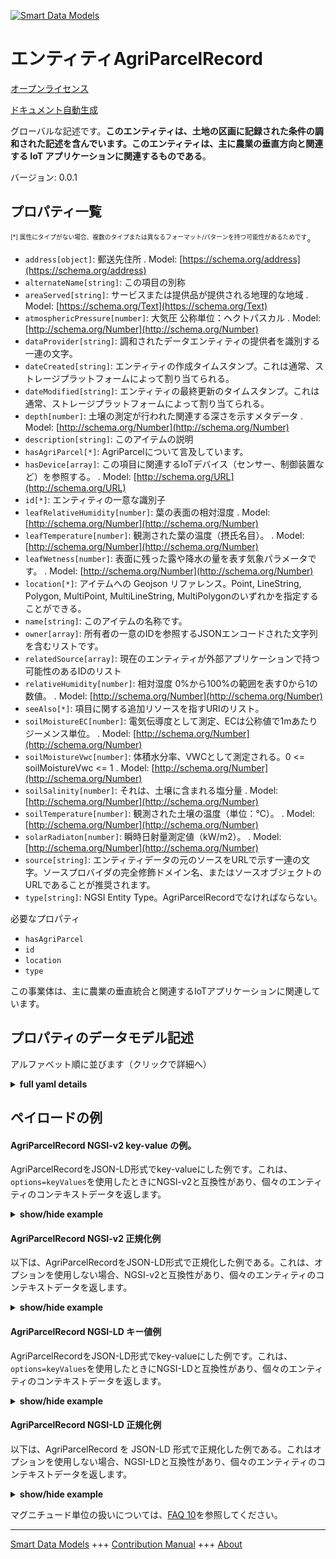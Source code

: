 <!-- 10-Header -->  
[![Smart Data Models](https://smartdatamodels.org/wp-content/uploads/2022/01/SmartDataModels_logo.png "Logo")](https://smartdatamodels.org)  
エンティティAgriParcelRecord  
======================<!-- /10-Header -->  
<!-- 15-License -->  
[オープンライセンス](https://github.com/smart-data-models//dataModel.Agrifood/blob/master/AgriParcelRecord/LICENSE.md)  
[ドキュメント自動生成](https://docs.google.com/presentation/d/e/2PACX-1vTs-Ng5dIAwkg91oTTUdt8ua7woBXhPnwavZ0FxgR8BsAI_Ek3C5q97Nd94HS8KhP-r_quD4H0fgyt3/pub?start=false&loop=false&delayms=3000#slide=id.gb715ace035_0_60)  
<!-- /15-License -->  
<!-- 20-Description -->  
グローバルな記述です。**このエンティティは、土地の区画に記録された条件の調和された記述を含んでいます。このエンティティは、主に農業の垂直方向と関連する IoT アプリケーションに関連するものである**。  
バージョン: 0.0.1  
<!-- /20-Description -->  
<!-- 30-PropertiesList -->  

## プロパティ一覧  

<sup><sub>[*] 属性にタイプがない場合、複数のタイプまたは異なるフォーマット/パターンを持つ可能性があるためです</sub></sup>。  
- `address[object]`: 郵送先住所  . Model: [https://schema.org/address](https://schema.org/address)- `alternateName[string]`: この項目の別称  - `areaServed[string]`: サービスまたは提供品が提供される地理的な地域  . Model: [https://schema.org/Text](https://schema.org/Text)- `atmosphericPressure[number]`: 大気圧 公称単位：ヘクトパスカル  . Model: [http://schema.org/Number](http://schema.org/Number)- `dataProvider[string]`: 調和されたデータエンティティの提供者を識別する一連の文字。  - `dateCreated[string]`: エンティティの作成タイムスタンプ。これは通常、ストレージプラットフォームによって割り当てられる。  - `dateModified[string]`: エンティティの最終更新のタイムスタンプ。これは通常、ストレージプラットフォームによって割り当てられる。  - `depth[number]`: 土壌の測定が行われた関連する深さを示すメタデータ  . Model: [http://schema.org/Number](http://schema.org/Number)- `description[string]`: このアイテムの説明  - `hasAgriParcel[*]`: AgriParcelについて言及しています。  - `hasDevice[array]`: この項目に関連するIoTデバイス（センサー、制御装置など）を参照する。  . Model: [http://schema.org/URL](http://schema.org/URL)- `id[*]`: エンティティの一意な識別子  - `leafRelativeHumidity[number]`: 葉の表面の相対湿度  . Model: [http://schema.org/Number](http://schema.org/Number)- `leafTemperature[number]`: 観測された葉の温度（摂氏名目）。  . Model: [http://schema.org/Number](http://schema.org/Number)- `leafWetness[number]`: 表面に残った露や降水の量を表す気象パラメータです。  . Model: [http://schema.org/Number](http://schema.org/Number)- `location[*]`: アイテムへの Geojson リファレンス。Point, LineString, Polygon, MultiPoint, MultiLineString, MultiPolygonのいずれかを指定することができる。  - `name[string]`: このアイテムの名称です。  - `owner[array]`: 所有者の一意のIDを参照するJSONエンコードされた文字列を含むリストです。  - `relatedSource[array]`: 現在のエンティティが外部アプリケーションで持つ可能性のあるIDのリスト  - `relativeHumidity[number]`: 相対湿度 0%から100%の範囲を表す0から1の数値。  . Model: [http://schema.org/Number](http://schema.org/Number)- `seeAlso[*]`: 項目に関する追加リソースを指すURIのリスト。  - `soilMoistureEC[number]`: 電気伝導度として測定、ECは公称値で1mあたりジーメンス単位。  . Model: [http://schema.org/Number](http://schema.org/Number)- `soilMoistureVwc[number]`: 体積水分率、VWCとして測定される。0 <= soilMoistureVwc <= 1  . Model: [http://schema.org/Number](http://schema.org/Number)- `soilSalinity[number]`: それは、土壌に含まれる塩分量  . Model: [http://schema.org/Number](http://schema.org/Number)- `soilTemperature[number]`: 観測された土壌の温度（単位：℃）。  . Model: [http://schema.org/Number](http://schema.org/Number)- `solarRadiaton[number]`: 瞬時日射量測定値（kW/m2）。  . Model: [http://schema.org/Number](http://schema.org/Number)- `source[string]`: エンティティデータの元のソースをURLで示す一連の文字。ソースプロバイダの完全修飾ドメイン名、またはソースオブジェクトのURLであることが推奨されます。  - `type[string]`: NGSI Entity Type。AgriParcelRecordでなければならない。  <!-- /30-PropertiesList -->  
<!-- 35-RequiredProperties -->  
必要なプロパティ  
- `hasAgriParcel`  - `id`  - `location`  - `type`  <!-- /35-RequiredProperties -->  
<!-- 40-RequiredProperties -->  
この事業体は、主に農業の垂直統合と関連するIoTアプリケーションに関連しています。  
<!-- /40-RequiredProperties -->  
<!-- 50-DataModelHeader -->  
## プロパティのデータモデル記述  
アルファベット順に並びます（クリックで詳細へ）  
<!-- /50-DataModelHeader -->  
<!-- 60-ModelYaml -->  
<details><summary><strong>full yaml details</strong></summary>    
```yaml  
AgriParcelRecord:    
  description: 'This entity contains a harmonised description of the conditions recorded on a parcel of land. This entity is primarily associated with the agricultural vertical and related IoT applications.'    
  properties:    
    address:    
      description: 'The mailing address'    
      properties:    
        addressCountry:    
          description: 'Property. The country. For example, Spain. Model:''https://schema.org/addressCountry'''    
          type: string    
        addressLocality:    
          description: 'Property. The locality in which the street address is, and which is in the region. Model:''https://schema.org/addressLocality'''    
          type: string    
        addressRegion:    
          description: 'Property. The region in which the locality is, and which is in the country. Model:''https://schema.org/addressRegion'''    
          type: string    
        postOfficeBoxNumber:    
          description: 'Property. The post office box number for PO box addresses. For example, 03578. Model:''https://schema.org/postOfficeBoxNumber'''    
          type: string    
        postalCode:    
          description: 'Property. The postal code. For example, 24004. Model:''https://schema.org/https://schema.org/postalCode'''    
          type: string    
        streetAddress:    
          description: 'Property. The street address. Model:''https://schema.org/streetAddress'''    
          type: string    
      type: object    
      x-ngsi:    
        model: https://schema.org/address    
        type: Property    
    alternateName:    
      description: 'An alternative name for this item'    
      type: string    
      x-ngsi:    
        type: Property    
    areaServed:    
      description: 'The geographic area where a service or offered item is provided'    
      type: string    
      x-ngsi:    
        model: https://schema.org/Text    
        type: Property    
    atmosphericPressure:    
      description: 'Atmospheric Pressure nominally in units of hecto Pascals'    
      type: number    
      x-ngsi:    
        model: http://schema.org/Number    
        type: Property    
        units: 'hecto Pascals'    
    dataProvider:    
      description: 'A sequence of characters identifying the provider of the harmonised data entity.'    
      type: string    
      x-ngsi:    
        type: Property    
    dateCreated:    
      description: 'Entity creation timestamp. This will usually be allocated by the storage platform.'    
      format: date-time    
      type: string    
      x-ngsi:    
        type: Property    
    dateModified:    
      description: 'Timestamp of the last modification of the entity. This will usually be allocated by the storage platform.'    
      format: date-time    
      type: string    
      x-ngsi:    
        type: Property    
    depth:    
      description: 'Metadata to indicate the associated depth where soil measurements are taken'    
      minimum: 0.0    
      type: number    
      x-ngsi:    
        model: http://schema.org/Number    
        type: Property    
    description:    
      description: 'A description of this item'    
      type: string    
      x-ngsi:    
        type: Property    
    hasAgriParcel:    
      anyOf:    
        - description: 'Property. Identifier format of any NGSI entity'    
          maxLength: 256    
          minLength: 1    
          pattern: ^[\w\-\.\{\}\$\+\*\[\]`|~^@!,:\\]+$    
          type: string    
        - description: 'Property. Identifier format of any NGSI entity'    
          format: uri    
          type: string    
      description: 'Reference to the AgriParcel'    
      x-ngsi:    
        type: Relationship    
    hasDevice:    
      description: 'Reference to the IoT devices associated with this item i.e. sensors, controls.'    
      items:    
        - anyOf: &agriparcelrecord_-_properties_-_id_-_anyof    
            - description: 'Property. Identifier format of any NGSI entity'    
              maxLength: 256    
              minLength: 1    
              pattern: ^[\w\-\.\{\}\$\+\*\[\]`|~^@!,:\\]+$    
              type: string    
            - description: 'Property. Identifier format of any NGSI entity'    
              format: uri    
              type: string    
          description: 'Property. Unique identifier of the entity'    
      type: array    
      x-ngsi:    
        model: http://schema.org/URL    
        type: Relationship    
    id:    
      anyOf: *agriparcelrecord_-_properties_-_id_-_anyof    
      description: 'Unique identifier of the entity'    
      x-ngsi:    
        type: Property    
    leafRelativeHumidity:    
      description: 'Relative humidity on the surface of the leaves'    
      maximum: 1.0    
      minimum: 0.0    
      type: number    
      x-ngsi:    
        model: http://schema.org/Number    
        type: Property    
    leafTemperature:    
      description: 'The observed leaf temperature nominally in degrees centigrade'    
      type: number    
      x-ngsi:    
        model: http://schema.org/Number    
        type: Property    
        units: 'degrees centigrade'    
    leafWetness:    
      description: 'It is a meteorological parameter that describes the amount of dew and precipitation left on surfaces.'    
      maximum: 1.0    
      minimum: 0.0    
      type: number    
      x-ngsi:    
        model: http://schema.org/Number    
        type: Property    
    location:    
      description: 'Geojson reference to the item. It can be Point, LineString, Polygon, MultiPoint, MultiLineString or MultiPolygon'    
      oneOf:    
        - description: 'Geoproperty. Geojson reference to the item. Point'    
          properties:    
            bbox:    
              items:    
                type: number    
              minItems: 4    
              type: array    
            coordinates:    
              items:    
                type: number    
              minItems: 2    
              type: array    
            type:    
              enum:    
                - Point    
              type: string    
          required:    
            - type    
            - coordinates    
          title: 'GeoJSON Point'    
          type: object    
        - description: 'Geoproperty. Geojson reference to the item. LineString'    
          properties:    
            bbox:    
              items:    
                type: number    
              minItems: 4    
              type: array    
            coordinates:    
              items:    
                items:    
                  type: number    
                minItems: 2    
                type: array    
              minItems: 2    
              type: array    
            type:    
              enum:    
                - LineString    
              type: string    
          required:    
            - type    
            - coordinates    
          title: 'GeoJSON LineString'    
          type: object    
        - description: 'Geoproperty. Geojson reference to the item. Polygon'    
          properties:    
            bbox:    
              items:    
                type: number    
              minItems: 4    
              type: array    
            coordinates:    
              items:    
                items:    
                  items:    
                    type: number    
                  minItems: 2    
                  type: array    
                minItems: 4    
                type: array    
              type: array    
            type:    
              enum:    
                - Polygon    
              type: string    
          required:    
            - type    
            - coordinates    
          title: 'GeoJSON Polygon'    
          type: object    
        - description: 'Geoproperty. Geojson reference to the item. MultiPoint'    
          properties:    
            bbox:    
              items:    
                type: number    
              minItems: 4    
              type: array    
            coordinates:    
              items:    
                items:    
                  type: number    
                minItems: 2    
                type: array    
              type: array    
            type:    
              enum:    
                - MultiPoint    
              type: string    
          required:    
            - type    
            - coordinates    
          title: 'GeoJSON MultiPoint'    
          type: object    
        - description: 'Geoproperty. Geojson reference to the item. MultiLineString'    
          properties:    
            bbox:    
              items:    
                type: number    
              minItems: 4    
              type: array    
            coordinates:    
              items:    
                items:    
                  items:    
                    type: number    
                  minItems: 2    
                  type: array    
                minItems: 2    
                type: array    
              type: array    
            type:    
              enum:    
                - MultiLineString    
              type: string    
          required:    
            - type    
            - coordinates    
          title: 'GeoJSON MultiLineString'    
          type: object    
        - description: 'Geoproperty. Geojson reference to the item. MultiLineString'    
          properties:    
            bbox:    
              items:    
                type: number    
              minItems: 4    
              type: array    
            coordinates:    
              items:    
                items:    
                  items:    
                    items:    
                      type: number    
                    minItems: 2    
                    type: array    
                  minItems: 4    
                  type: array    
                type: array    
              type: array    
            type:    
              enum:    
                - MultiPolygon    
              type: string    
          required:    
            - type    
            - coordinates    
          title: 'GeoJSON MultiPolygon'    
          type: object    
      x-ngsi:    
        type: Geoproperty    
    name:    
      description: 'The name of this item.'    
      type: string    
      x-ngsi:    
        type: Property    
    owner:    
      description: 'A List containing a JSON encoded sequence of characters referencing the unique Ids of the owner(s)'    
      items:    
        anyOf: *agriparcelrecord_-_properties_-_id_-_anyof    
        description: 'Property. Unique identifier of the entity'    
      type: array    
      x-ngsi:    
        type: Property    
    relatedSource:    
      description: 'List of IDs the current entity may have in external applications'    
      items:    
        - type: object    
          values:    
            application:    
              anyOf: *agriparcelrecord_-_properties_-_id_-_anyof    
              description: 'Property. Unique identifier of the entity'    
            applicationEntityId:    
              type: string    
      type: array    
      x-ngsi:    
        type: Property    
    relativeHumidity:    
      description: 'Relative Humidity a number between 0 and 1 representing the range of 0% to 100%.'    
      maximum: 1.0    
      minimum: 0.0    
      type: number    
      x-ngsi:    
        model: http://schema.org/Number    
        type: Property    
    seeAlso:    
      description: 'list of uri pointing to additional resources about the item'    
      oneOf:    
        - items:    
            format: uri    
            type: string    
          minItems: 1    
          type: array    
        - format: uri    
          type: string    
      x-ngsi:    
        type: Property    
    soilMoistureEC:    
      description: 'Measured as Electrical Conductivity, EC nominally in units of Siemens per meter'    
      type: number    
      x-ngsi:    
        model: http://schema.org/Number    
        type: Property    
        units: 'siemens / m'    
    soilMoistureVwc:    
      description: 'Measured as Volumetric Water Content, VWC as a percentage. 0 <= soilMoistureVwc <= 1 '    
      maximum: 1    
      minimum: 0    
      type: number    
      x-ngsi:    
        model: http://schema.org/Number    
        type: Property    
    soilSalinity:    
      description: 'It is the salt content in the soil'    
      type: number    
      x-ngsi:    
        model: http://schema.org/Number    
        type: Property    
    soilTemperature:    
      description: 'The observed soil temperature nominally in degrees centigrade'    
      type: number    
      x-ngsi:    
        model: http://schema.org/Number    
        type: Property    
        units: 'degrees centigrade'    
    solarRadiaton:    
      description: 'Instantaneous solar radiation measured in kW/m2'    
      type: number    
      x-ngsi:    
        model: http://schema.org/Number    
        type: Property    
        units: kW/m2    
    source:    
      description: 'A sequence of characters giving the original source of the entity data as a URL. Recommended to be the fully qualified domain name of the source provider, or the URL to the source object.'    
      type: string    
      x-ngsi:    
        type: Property    
    type:    
      description: 'NGSI Entity Type. It has to be AgriParcelRecord'    
      enum:    
        - AgriParcelRecord    
      type: string    
      x-ngsi:    
        type: Property    
  required:    
    - id    
    - type    
    - hasAgriParcel    
    - location    
  type: object    
  x-derived-from: ""    
  x-disclaimer: 'Redistribution and use in source and binary forms, with or without modification, are permitted  provided that the license conditions are met. Copyleft (c) 2021 Contributors to Smart Data Models Program'    
  x-license-url: https://github.com/smart-data-models/dataModel.Agrifood/blob/master/AgriParcelRecord/LICENSE.md    
  x-model-schema: https://smart-data-models.github.io/dataModel.Agrifood/AgriParcelRecord/schema.json    
  x-model-tags: ""    
  x-version: 0.0.1    
```  
</details>    
<!-- /60-ModelYaml -->  
<!-- 70-MiddleNotes -->  
<!-- /70-MiddleNotes -->  
<!-- 80-Examples -->  
## ペイロードの例  
#### AgriParcelRecord NGSI-v2 key-value の例。  
AgriParcelRecordをJSON-LD形式でkey-valueにした例です。これは、`options=keyValues`を使用したときにNGSI-v2と互換性があり、個々のエンティティのコンテキストデータを返します。  
<details><summary><strong>show/hide example</strong></summary>    
```json  
{  
  "id": "urn:ngsi-ld:AgriParcelRecord:8f5445e6-f49b-496e-833b-e65fc97fcab7",  
  "type": "AgriParcelRecord",  
  "dateCreated": "2017-01-01T01:20:00Z",  
  "dateModified": "2017-05-04T12:30:00Z",  
  "relatedSource": [  
    {  
      "application": "urn:ngsi-ld:AgriApp:72d9fb43-53f8-4ec8-a33c-fa931360259a",  
      "applicationEntityId": "app:parcelrec1"  
    }  
  ],  
  "seeAlso": [  
    "https://example.org/concept/agriparcelrec",  
    "https://datamodel.org/example/agriparcelrec"  
  ],  
  "hasAgriParcel": "urn:ngsi-ld:AgriParcel:d3676010-d815-468c-9e01-25739c5a25ed",  
  "location": {  
    "type": "Polygon",  
    "coordinates": [[[100, 0], [101, 0], [101, 1], [100, 1], [100, 0]]]  
  },  
  "soilTemperature": 27,  
  "soilMoistureVwc": 0.08,  
  "soilMoistureEc": 17,  
  "soilSalinity": 1198.11,  
  "leafWetness": 1.0,  
  "leafRelativeHumidity": 0.25,  
  "leafTemperature": 25.1,  
  "airTemperature": 20,  
  "solarRadiation": 15,  
  "relativeHumidity": 0.15,  
  "atmosphericPressure": 1013.25,  
  "description": "Monthly fertiliser application",  
  "hasDevice": [  
    "urn:ngsi-ld:Device:4a40aeba-4474-11e8-86bf-03d82e958ce6",  
    "urn:ngsi-ld:Device:63217d24-4474-11e8-9da2-c3dd3c36891b",  
    "urn:ngsi-ld:Device:68e091dc-4474-11e8-a398-df010c53b416",  
    "urn:ngsi-ld:6f44b54e-4474-11e8-8577-d7ff6a8ef551"  
  ],  
  "observedAt": "2017-05-04T10:18:16Z"  
}  
```  
</details>  
#### AgriParcelRecord NGSI-v2 正規化例  
以下は、AgriParcelRecordをJSON-LD形式で正規化した例である。これは、オプションを使用しない場合、NGSI-v2と互換性があり、個々のエンティティのコンテキストデータを返します。  
<details><summary><strong>show/hide example</strong></summary>    
```json  
{  
  "id": "urn:ngsi-ld:AgriParcelRecord:8f5445e6-f49b-496e-833b-e65fc97fcab7",  
  "type": "AgriParcelRecord",  
  "dateCreated": {  
    "type": "DateTime",  
    "value": "2017-01-01T01:20:00Z"  
  },  
  "dateModified": {  
    "type": "DateTime",  
    "value": "2017-05-04T12:30:00Z"  
  },  
  "relatedSource": {  
    "value": [  
      {  
        "application": "urn:ngsi-ld:AgriApp:72d9fb43-53f8-4ec8-a33c-fa931360259a",  
        "applicationEntityId": "app:parcelrec1"  
      }  
    ]  
  },  
  "seeAlso": {  
    "value": [  
      "https://example.org/concept/agriparcelrec",  
      "https://datamodel.org/example/agriparcelrec"  
    ]  
  },  
  "hasAgriParcel": {  
    "type": "Relationship",  
    "value": "urn:ngsi-ld:AgriParcel:d3676010-d815-468c-9e01-25739c5a25ed"  
  },  
  "location": {  
    "type": "geo:json",  
    "value": {  
      "type": "Polygon",  
      "coordinates": [[[100, 0], [101, 0], [101, 1], [100, 1], [100, 0]]]  
    }  
  },  
  "soilTemperature": {  
    "value": 27,  
    "metadata": {  
      "unitCode": {  
        "value": "CEL"  
      },  
      "timestamp": {  
        "type": "DateTime",  
        "value": "2017-05-04T12:30:00Z"  
      },  
      "depth": {  
        "value": {  
          "value": 20,  
          "unitCode": "CMT"  
        }  
      }  
    }  
  },  
  "soilMoistureVwc": {  
    "value": 0.08,  
    "metadata": {  
      "unitCode": {  
        "value": "C62"  
      },  
      "timestamp": {  
        "type": "DateTime",  
        "value": "2017-05-04T12:30:00Z"  
      }  
    }  
  },  
  "soilMoistureEc": {  
    "value": 17,  
    "metadata": {  
      "unitCode": {  
        "value": "D10"  
      },  
      "timestamp": {  
        "type": "DateTime",  
        "value": "2017-05-04T12:30:00Z"  
      }  
    }  
  },  
  "soilSalinity": {  
    "value": 1198.11,  
    "metadata": {  
      "unitCode": {  
        "value": "D10"  
      },  
      "timestamp": {  
        "type": "DateTime",  
        "value": "2017-05-04T12:30:00Z"  
      }  
    }  
  },  
  "leafWetness": {  
    "value": 1.0,  
    "metadata": {  
      "unitCode": {  
        "value": "P1"  
      },  
      "timestamp": {  
        "type": "DateTime",  
        "value": "2017-05-04T12:30:00Z"  
      }  
    }  
  },  
  "leafRelativeHumidity": {  
    "value": 0.25,  
    "metadata": {  
      "unitCode": {  
        "value": "P1"  
      },  
      "timestamp": {  
        "type": "DateTime",  
        "value": "2017-05-04T12:30:00Z"  
      }  
    }  
  },  
  "leafTemperature": {  
    "value": 25.1,  
    "metadata": {  
      "unitCode": {  
        "value": "CEL"  
      },  
      "timestamp": {  
        "type": "DateTime",  
        "value": "2017-05-04T12:30:00Z"  
      }  
    }  
  },  
  "airTemperature": {  
    "value": 20,  
    "metadata": {  
      "unitCode": {  
        "value": "CEL"  
      },  
      "timestamp": {  
        "type": "DateTime",  
        "value": "2017-05-04T12:30:00Z"  
      }  
    }  
  },  
  "solarRadiation": {  
    "value": 15,  
    "metadata": {  
      "unitCode": {  
        "value": "CEL"  
      },  
      "timestamp": {  
        "type": "DateTime",  
        "value": "2017-05-04T12:30:00Z"  
      }  
    }  
  },  
  "relativeHumidity": {  
    "value": 0.15,  
    "metadata": {  
      "unitCode": {  
        "value": "C62"  
      },  
      "timestamp": {  
        "type": "DateTime",  
        "value": "2017-05-04T12:30:00Z"  
      }  
    }  
  },  
  "atmosphericPressure": {  
    "value": 1013.25,  
    "metadata": {  
      "unitCode": {  
        "value": "A97"  
      },  
      "timestamp": {  
        "type": "DateTime",  
        "value": "2017-05-04T12:30:00Z"  
      }  
    }  
  },  
  "description": {  
    "value": "Monthly fertiliser application"  
  },  
  "hasDevice": {  
    "type": "Relationship",  
    "value": [  
      "urn:ngsi-ld:Device:4a40aeba-4474-11e8-86bf-03d82e958ce6",  
      "urn:ngsi-ld:Device:63217d24-4474-11e8-9da2-c3dd3c36891b",  
      "urn:ngsi-ld:Device:68e091dc-4474-11e8-a398-df010c53b416",  
      "urn:ngsi-ld:Device:6f44b54e-4474-11e8-8577-d7ff6a8ef551"  
    ]  
  },  
  "observedAt": {  
    "type": "DateTime",  
    "value": "2017-05-04T10:18:16Z"  
  }  
}  
```  
</details>  
#### AgriParcelRecord NGSI-LD キー値例  
AgriParcelRecordをJSON-LD形式でkey-valueにした例です。これは、`options=keyValues`を使用したときにNGSI-LDと互換性があり、個々のエンティティのコンテキストデータを返します。  
<details><summary><strong>show/hide example</strong></summary>    
```json  
{  
    "id": "urn:ngsi-ld:AgriParcelRecord:8f5445e6-f49b-496e-833b-e65fc97fcab7",  
    "type": "AgriParcelRecord",  
    "airTemperature": 20,  
    "atmosphericPressure": 1013.25,  
    "createdAt": "2017-01-01T01:20:00Z",  
    "description": "Monthly fertiliser application",  
    "hasAgriParcel": "urn:ngsi-ld:AgriParcel:d3676010-d815-468c-9e01-25739c5a25ed",  
    "hasDevice": [  
        "urn:ngsi-ld:Device:4a40aeba-4474-11e8-86bf-03d82e958ce6",  
        "urn:ngsi-ld:Device:63217d24-4474-11e8-9da2-c3dd3c36891b",  
        "urn:ngsi-ld:Device:68e091dc-4474-11e8-a398-df010c53b416",  
        "urn:ngsi-ld:6f44b54e-4474-11e8-8577-d7ff6a8ef551"  
    ],  
    "leafRelativeHumidity": 0.25,  
    "leafTemperature": 25.1,  
    "leafWetness": 1.0,  
    "location": {  
        "coordinates": [  
            [  
                100,  
                0  
            ],  
            [  
                101,  
                0  
            ],  
            [  
                101,  
                1  
            ],  
            [  
                100,  
                1  
            ],  
            [  
                100,  
                0  
            ]  
        ],  
        "type": "Polygon"  
    },  
    "modifiedAt": "2017-05-04T12:30:00Z",  
    "observedAt": {  
        "@type": "DateTime",  
        "@value": "2017-05-04T12:30:00Z"  
    },  
    "relatedSource": [  
        {  
            "application": "urn:ngsi-ld:AgriApp:72d9fb43-53f8-4ec8-a33c-fa931360259a",  
            "applicationEntityId": "app:parcelrec1"  
        }  
    ],  
    "relativeHumidity": 0.15,  
    "seeAlso": [  
        "https://example.org/concept/agriparcelrec",  
        "https://datamodel.org/example/agriparcelrec"  
    ],  
    "soilMoistureEc": 17,  
    "soilMoistureVwc": 0.08,  
    "soilSalinity": 1198.11,  
    "soilTemperature": 27,  
    "solarRadiation": 15,  
    "@context": [  
        "https://uri.etsi.org/ngsi-ld/v1/ngsi-ld-core-context.jsonld",  
        "https://raw.githubusercontent.com/smart-data-models/dataModel.Agrifood/master/context.jsonld"  
    ]  
}  
```  
</details>  
#### AgriParcelRecord NGSI-LD 正規化例  
以下は、AgriParcelRecord を JSON-LD 形式で正規化した例である。これはオプションを使用しない場合、NGSI-LDと互換性があり、個々のエンティティのコンテキストデータを返します。  
<details><summary><strong>show/hide example</strong></summary>    
```json  
{  
    "id": "urn:ngsi-ld:AgriParcelRecord:8f5445e6-f49b-496e-833b-e65fc97fcab7",  
    "type": "AgriParcelRecord",  
    "airTemperature": {  
        "type": "Property",  
        "value": 20,  
        "unitCode": "CEL",  
        "observedAt": "2017-05-04T12:30:00Z"  
    },  
    "atmosphericPressure": {  
        "type": "Property",  
        "value": 1013.25,  
        "unitCode": "A97",  
        "observedAt": "2017-05-04T12:30:00Z"  
    },  
    "createdAt": "2017-01-01T01:20:00Z",  
    "description": {  
        "type": "Property",  
        "value": "Monthly fertiliser application"  
    },  
    "hasAgriParcel": {  
        "type": "Relationship",  
        "object": "urn:ngsi-ld:AgriParcel:d3676010-d815-468c-9e01-25739c5a25ed"  
    },  
    "hasDevice": {  
        "type": "Relationship",  
        "object": [  
            "urn:ngsi-ld:Device:4a40aeba-4474-11e8-86bf-03d82e958ce6",  
            "urn:ngsi-ld:Device:63217d24-4474-11e8-9da2-c3dd3c36891b",  
            "urn:ngsi-ld:Device:68e091dc-4474-11e8-a398-df010c53b416",  
            "urn:ngsi-ld:6f44b54e-4474-11e8-8577-d7ff6a8ef551"  
        ]  
    },  
    "leafRelativeHumidity": {  
        "type": "Property",  
        "value": 0.25,  
        "unitCode": "P1",  
        "observedAt": "2017-05-04T12:30:00Z"  
    },  
    "leafTemperature": {  
        "type": "Property",  
        "value": 25.1,  
        "unitCode": "CEL",  
        "observedAt": "2017-05-04T12:30:00Z"  
    },  
    "leafWetness": {  
        "type": "Property",  
        "value": 1.0,  
        "unitCode": "P1",  
        "observedAt": "2017-05-04T12:30:00Z"  
    },  
    "location": {  
        "type": "GeoProperty",  
        "value": {  
            "type": "Polygon",  
            "coordinates": [  
                [  
                    100,  
                    0  
                ],  
                [  
                    101,  
                    0  
                ],  
                [  
                    101,  
                    1  
                ],  
                [  
                    100,  
                    1  
                ],  
                [  
                    100,  
                    0  
                ]  
            ]  
        }  
    },  
    "modifiedAt": "2017-05-04T12:30:00Z",  
    "observedAt": {  
        "type": "Property",  
        "value": {  
            "@type": "DateTime",  
            "@value": "2017-05-04T12:30:00Z"  
        }  
    },  
    "relatedSource": {  
        "type": "Property",  
        "value": [  
            {  
                "application": "urn:ngsi-ld:AgriApp:72d9fb43-53f8-4ec8-a33c-fa931360259a",  
                "applicationEntityId": "app:parcelrec1"  
            }  
        ]  
    },  
    "relativeHumidity": {  
        "type": "Property",  
        "value": 0.15,  
        "unitCode": "C62",  
        "observedAt": "2017-05-04T12:30:00Z"  
    },  
    "seeAlso": {  
        "type": "Property",  
        "value": [  
            "https://example.org/concept/agriparcelrec",  
            "https://datamodel.org/example/agriparcelrec"  
        ]  
    },  
    "soilMoistureEc": {  
        "type": "Property",  
        "value": 17,  
        "unitCode": "D10",  
        "observedAt": "2017-05-04T12:30:00Z"  
    },  
    "soilMoistureVwc": {  
        "type": "Property",  
        "value": 0.08,  
        "unitCode": "C62",  
        "observedAt": "2017-05-04T12:30:00Z",  
        "depth": {  
            "type": "Property",  
            "value": 20,  
            "unitCode": "CMT"  
        }  
    },  
    "soilSalinity": {  
        "type": "Property",  
        "value": 1198.11,  
        "unitCode": "D10",  
        "observedAt": "2017-05-04T12:30:00Z"  
    },  
    "soilTemperature": {  
        "type": "Property",  
        "value": 27,  
        "unitCode": "CEL",  
        "observedAt": "2017-05-04T12:30:00Z"  
    },  
    "solarRadiation": {  
        "type": "Property",  
        "value": 15,  
        "unitCode": "N78",  
        "observedAt": "2017-05-04T12:30:00Z"  
    },  
    "@context": [  
        "https://uri.etsi.org/ngsi-ld/v1/ngsi-ld-core-context.jsonld",  
        "https://raw.githubusercontent.com/smart-data-models/dataModel.Agrifood/master/context.jsonld"  
    ]  
}  
```  
</details><!-- /80-Examples -->  
<!-- 90-FooterNotes -->  
<!-- /90-FooterNotes -->  
<!-- 95-Units -->  
マグニチュード単位の扱いについては、[FAQ 10](https://smartdatamodels.org/index.php/faqs/)を参照してください。  
<!-- /95-Units -->  
<!-- 97-LastFooter -->  
---  
[Smart Data Models](https://smartdatamodels.org) +++ [Contribution Manual](https://bit.ly/contribution_manual) +++ [About](https://bit.ly/Introduction_SDM)<!-- /97-LastFooter -->  
